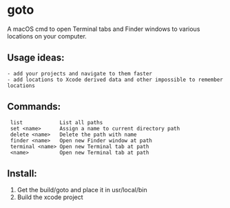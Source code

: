 # goto

A macOS cmd to open Terminal tabs and Finder windows to various locations on your computer. 

## Usage ideas:
    - add your projects and navigate to them faster
    - add locations to Xcode derived data and other impossible to remember locations
    

## Commands:
     list            List all paths
     set <name>      Assign a name to current directory path
     delete <name>   Delete the path with name
     finder <name>   Open new Finder window at path
     terminal <name> Open new Terminal tab at path
     <name>          Open new Terminal tab at path

## Install:
1. Get the build/goto and place it in usr/local/bin
2. Build the xcode project

